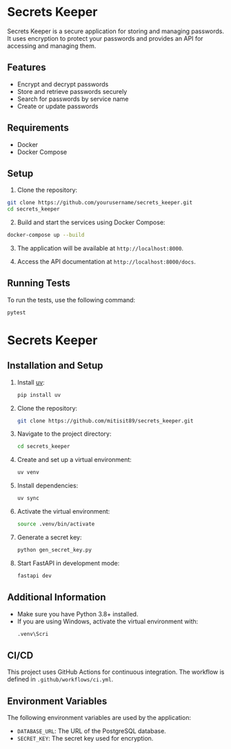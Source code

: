# Secrets Keeper

Secrets Keeper is a secure application for storing and managing passwords. It uses encryption to protect your passwords and provides an API for accessing and managing them.

## Features

- Encrypt and decrypt passwords
- Store and retrieve passwords securely
- Search for passwords by service name
- Create or update passwords

## Requirements

- Docker
- Docker Compose

## Setup

1. Clone the repository:

```sh
git clone https://github.com/yourusername/secrets_keeper.git
cd secrets_keeper
```

2. Build and start the services using Docker Compose:

```sh
docker-compose up --build
```

3. The application will be available at `http://localhost:8000`.

4. Access the API documentation at `http://localhost:8000/docs`.

## Running Tests

To run the tests, use the following command:

```sh
pytest
```
# Secrets Keeper

## Installation and Setup

1. Install [uv](https://github.com/astral-sh/uv):
   ```sh
   pip install uv
   ```

2. Clone the repository:
   ```sh
   git clone https://github.com/mitisit89/secrets_keeper.git
   ```

3. Navigate to the project directory:
   ```sh
   cd secrets_keeper
   ```

4. Create and set up a virtual environment:
   ```sh
   uv venv
   ```

5. Install dependencies:
   ```sh
   uv sync
   ```

6. Activate the virtual environment:
   ```sh
   source .venv/bin/activate
   ```

7. Generate a secret key:
   ```sh
   python gen_secret_key.py
   ```

8. Start FastAPI in development mode:
   ```sh
   fastapi dev
   ```

## Additional Information
- Make sure you have Python 3.8+ installed.
- If you are using Windows, activate the virtual environment with:
  ```sh
  .venv\Scri
## CI/CD

This project uses GitHub Actions for continuous integration. The workflow is defined in `.github/workflows/ci.yml`.

## Environment Variables

The following environment variables are used by the application:

- `DATABASE_URL`: The URL of the PostgreSQL database.
- `SECRET_KEY`: The secret key used for encryption.

